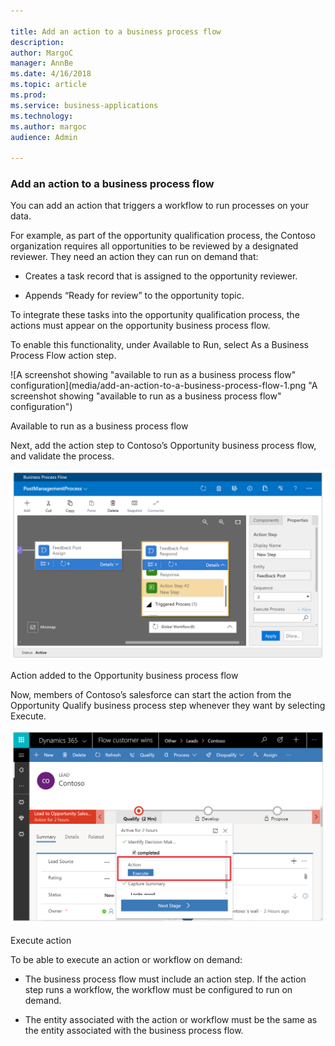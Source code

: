```yaml
---

title: Add an action to a business process flow
description: 
author: MargoC
manager: AnnBe
ms.date: 4/16/2018
ms.topic: article
ms.prod: 
ms.service: business-applications
ms.technology: 
ms.author: margoc
audience: Admin

---
```

### Add an action to a business process flow



You can add an action that triggers a workflow to run processes on your data.

For example, as part of the opportunity qualification process, the Contoso
organization requires all opportunities to be reviewed by a designated reviewer.
They need an action they can run on demand that:

-   Creates a task record that is assigned to the opportunity reviewer.

-   Appends “Ready for review” to the opportunity topic.

To integrate these tasks into the opportunity qualification process, the actions
must appear on the opportunity business process flow.

To enable this functionality, under Available to Run, select As a Business
Process Flow action step.

![A screenshot showing "available to run as a business process flow" configuration](media/add-an-action-to-a-business-process-flow-1.png "A screenshot showing "available to run as a business process flow" configuration")
<!-- Picture 17 -->


Available to run as a business process flow

Next, add the action step to Contoso’s Opportunity business process flow, and
validate the process.

![A screenshot of an action added to the Opportunity business process flow](media/add-an-action-to-a-business-process-flow-2.png "A screenshot of an action added to the Opportunity business process flow")
<!-- Picture 18 -->


Action added to the Opportunity business process flow

Now, members of Contoso’s salesforce can start the action from the Opportunity
Qualify business process step whenever they want by selecting Execute.

![A screenshot demonstrating how to execute an action](media/add-an-action-to-a-business-process-flow-3.png "A screenshot demonstrating how to execute an action")
<!-- Picture 19 -->


Execute action

To be able to execute an action or workflow on demand:

-   The business process flow must include an action step. If the action step
    runs a workflow, the workflow must be configured to run on demand.

-   The entity associated with the action or workflow must be the same as the
    entity associated with the business process flow.
